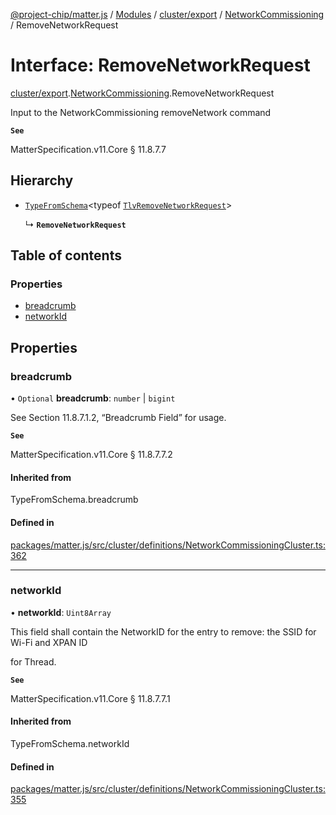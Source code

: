 [@project-chip/matter.js](../README.md) / [Modules](../modules.md) / [cluster/export](../modules/cluster_export.md) / [NetworkCommissioning](../modules/cluster_export.NetworkCommissioning.md) / RemoveNetworkRequest

# Interface: RemoveNetworkRequest

[cluster/export](../modules/cluster_export.md).[NetworkCommissioning](../modules/cluster_export.NetworkCommissioning.md).RemoveNetworkRequest

Input to the NetworkCommissioning removeNetwork command

**`See`**

MatterSpecification.v11.Core § 11.8.7.7

## Hierarchy

- [`TypeFromSchema`](../modules/tlv_export.md#typefromschema)\<typeof [`TlvRemoveNetworkRequest`](../modules/cluster_export.NetworkCommissioning.md#tlvremovenetworkrequest)\>

  ↳ **`RemoveNetworkRequest`**

## Table of contents

### Properties

- [breadcrumb](cluster_export.NetworkCommissioning.RemoveNetworkRequest.md#breadcrumb)
- [networkId](cluster_export.NetworkCommissioning.RemoveNetworkRequest.md#networkid)

## Properties

### breadcrumb

• `Optional` **breadcrumb**: `number` \| `bigint`

See Section 11.8.7.1.2, “Breadcrumb Field” for usage.

**`See`**

MatterSpecification.v11.Core § 11.8.7.7.2

#### Inherited from

TypeFromSchema.breadcrumb

#### Defined in

[packages/matter.js/src/cluster/definitions/NetworkCommissioningCluster.ts:362](https://github.com/project-chip/matter.js/blob/558e12c94a201592c28c7bc0743705360b3e5ca6/packages/matter.js/src/cluster/definitions/NetworkCommissioningCluster.ts#L362)

___

### networkId

• **networkId**: `Uint8Array`

This field shall contain the NetworkID for the entry to remove: the SSID for Wi-Fi and XPAN ID

for Thread.

**`See`**

MatterSpecification.v11.Core § 11.8.7.7.1

#### Inherited from

TypeFromSchema.networkId

#### Defined in

[packages/matter.js/src/cluster/definitions/NetworkCommissioningCluster.ts:355](https://github.com/project-chip/matter.js/blob/558e12c94a201592c28c7bc0743705360b3e5ca6/packages/matter.js/src/cluster/definitions/NetworkCommissioningCluster.ts#L355)
